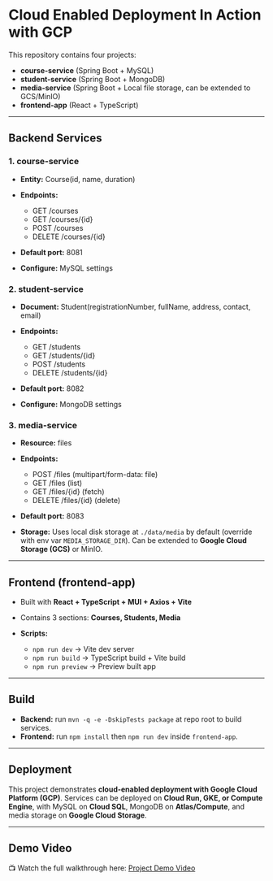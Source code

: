 # Cloud Enabled Deployment In Action with GCP

This repository contains four projects:

* **course-service** (Spring Boot + MySQL)
* **student-service** (Spring Boot + MongoDB)
* **media-service** (Spring Boot + Local file storage, can be extended to GCS/MinIO)
* **frontend-app** (React + TypeScript)

---

## Backend Services

### 1. course-service

* **Entity:** Course(id, name, duration)
* **Endpoints:**

  * GET /courses
  * GET /courses/{id}
  * POST /courses
  * DELETE /courses/{id}
* **Default port:** 8081
* **Configure:** MySQL settings

### 2. student-service

* **Document:** Student(registrationNumber, fullName, address, contact, email)
* **Endpoints:**

  * GET /students
  * GET /students/{id}
  * POST /students
  * DELETE /students/{id}
* **Default port:** 8082
* **Configure:** MongoDB settings

### 3. media-service

* **Resource:** files
* **Endpoints:**

  * POST /files (multipart/form-data: file)
  * GET /files (list)
  * GET /files/{id} (fetch)
  * DELETE /files/{id} (delete)
* **Default port:** 8083
* **Storage:** Uses local disk storage at `./data/media` by default (override with env var `MEDIA_STORAGE_DIR`). Can be extended to **Google Cloud Storage (GCS)** or MinIO.

---

## Frontend (frontend-app)

* Built with **React + TypeScript + MUI + Axios + Vite**
* Contains 3 sections: **Courses, Students, Media**
* **Scripts:**

  * `npm run dev` → Vite dev server
  * `npm run build` → TypeScript build + Vite build
  * `npm run preview` → Preview built app

---

## Build

* **Backend:** run `mvn -q -e -DskipTests package` at repo root to build services.
* **Frontend:** run `npm install` then `npm run dev` inside `frontend-app`.

---

## Deployment

This project demonstrates **cloud-enabled deployment with Google Cloud Platform (GCP)**. Services can be deployed on **Cloud Run, GKE, or Compute Engine**, with MySQL on **Cloud SQL**, MongoDB on **Atlas/Compute**, and media storage on **Google Cloud Storage**.

---

## Demo Video

📺 Watch the full walkthrough here: [Project Demo Video](https://drive.google.com/file/d/1usDg9EKZZZIJxedxa0SNS-2QuzN1axZs/view?usp=sharing)
